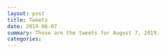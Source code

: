 ```yaml
---
layout: post
title: Tweets
date: 2019-08-07
summary: These are the tweets for August 7, 2019.
categories:
---
```


